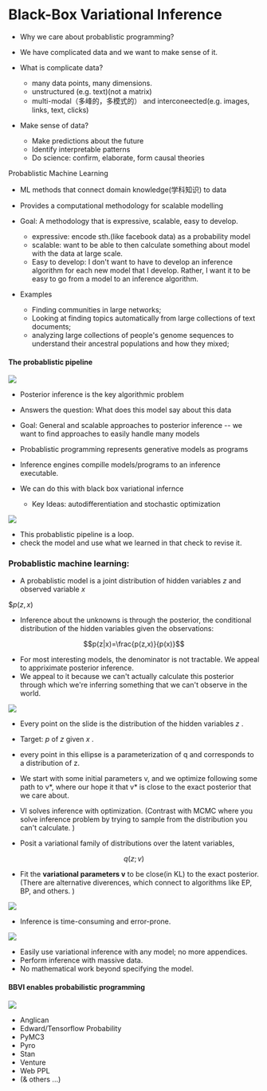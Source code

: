 # Black-Box Variational Inference

- Why we care about probablistic programming?
- We have complicated data and we want to make sense of it.


- What is complicate data?
    - many data points, many dimensions.
    - unstructured (e.g. text)(not a matrix)
    - multi-modal（多峰的，多模式的） and interconeected(e.g. images, links, text, clicks)


- Make sense of data?
    - Make predictions about the future
    - Identify interpretable patterns
    - Do science: confirm, elaborate, form causal theories


Probablistic Machine Learning
- ML methods that connect domain knowledge(学科知识) to data
- Provides a computational methodology for scalable modelling
- Goal: A methodology that is expressive, scalable, easy to develop.
    - expressive: encode sth.(like facebook data) as a probability model 
    - scalable: want to be able to then calculate something about model with the data at large scale. 
    - Easy to develop: I don't want to have to develop an inference algorithm for each new model that I develop. Rather, I want it to be easy to go from a model to an inference algorithm. 


- Examples
    - Finding communities in large networks;
    - Looking at finding  topics automatically from large collections of text documents;
    - analyzing large collections of people's genome sequences to understand their ancestral populations and how they mixed;


#### The probablistic pipeline 

![](Pictures/BBVI01.png)

- Posterior inference is the key algorithmic problem
- Answers the question: What does this model say about this data
- Goal: General and scalable approaches to posterior inference -- we want to find approaches to easily handle many models

- Probablistic programming represents generative models as programs
- Inference engines compille models/programs to an inference executable.
- We can do this with black box variational infernce 
    - Key Ideas: autodifferentiation and stochastic optimization

![](Pictures/BBVI02.png)

- This probablistic pipeline is a loop. 
- check the model and use what we learned in that check to revise it. 


### Probablistic machine learning:

- A probablistic model is a joint distribution of hidden variables $z$ and observed variable $x$

$$p(z,x)$

- Inference about the unknowns is through the posterior, the conditional distribution of the hidden variables given the observations:

$$p(z|x)=\frac{p(z,x)}{p(x)}$$

- For most interesting models, the denominator is not tractable. We appeal to appriximate posterior inference. 
- We appeal to it because we can't actually calculate this posterior through which we're inferring something that we can't observe in the world. 

![](Pictures/BBVI03.png)

- Every point on the slide is the distribution of the hidden variables $z$ . 
- Target: $p$ of $z$ given $x$ . 
- every point in this ellipse is a parameterization of q and corresponds to a distribution of z. 
- We start with some initial parameters v, and we optimize following some path to v*, where our hope it that v* is close to the exact posterior that we care about. 

- VI solves inference with optimization. (Contrast with MCMC where you solve inference problem by trying to sample from the distribution you can't calculate. )
- Posit a variational family of distributions over the latent variables,

$$q(z;v)$$

- Fit the **variational parameters v** to be close(in KL) to the exact posterior. (There are alternative diverences, which connect to algorithms like EP, BP, and others. )

![](Pictures/BBVI04.png)

- Inference is time-consuming and error-prone. 

![](Pictures/BBVI05.png)

- Easily use variational inference with any model; no more appendices. 
- Perform inference with massive data. 
- No mathematical work beyond specifying the model. 

#### BBVI enables probabilistic programming

![](Pictures/BBVI06.png)

- Anglican
- Edward/Tensorflow Probability
- PyMC3
- Pyro
- Stan
- Venture
- Web PPL
- (& others ...)